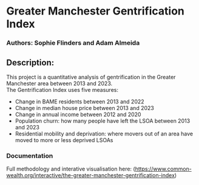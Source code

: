 
# Greater Manchester Gentrification Index

### Authors: Sophie Flinders and Adam Almeida

## Description: 
This project is a quantitative analysis of gentrification in the Greater Manchester area between 2013 and 2023.  
The Gentrification Index uses five measures: 
 - Change in BAME residents between 2013 and 2022
 - Change in median house price between 2013 and 2023
 - Change in annual income between 2012 and 2020
 - Population churn: how many people have left the LSOA between 2013 and 2023
 - Residential mobility and deprivation: where movers out of an area have moved to more or less deprived LSOAs

### Documentation
Full methodology and interative visualisation here: (https://www.common-wealth.org/interactive/the-greater-manchester-gentrification-index)
